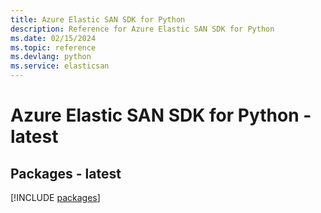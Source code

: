 ```yaml
---
title: Azure Elastic SAN SDK for Python
description: Reference for Azure Elastic SAN SDK for Python
ms.date: 02/15/2024
ms.topic: reference
ms.devlang: python
ms.service: elasticsan
---
```

# Azure Elastic SAN SDK for Python - latest
## Packages - latest
[!INCLUDE [packages](elastic-san-index.md)]